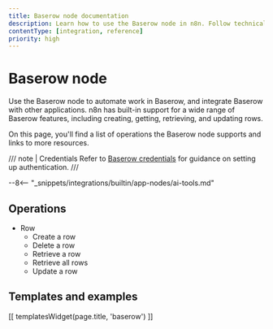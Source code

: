 ```yaml
---
title: Baserow node documentation
description: Learn how to use the Baserow node in n8n. Follow technical documentation to integrate Baserow node into your workflows.
contentType: [integration, reference]
priority: high
---
```


# Baserow node

Use the Baserow node to automate work in Baserow, and integrate Baserow with other applications. n8n has built-in support for a wide range of Baserow features, including creating, getting, retrieving, and updating rows.

On this page, you'll find a list of operations the Baserow node supports and links to more resources.

/// note | Credentials
Refer to [Baserow credentials](/integrations/builtin/credentials/baserow.md) for guidance on setting up authentication. 
///

--8<-- "_snippets/integrations/builtin/app-nodes/ai-tools.md"

## Operations

* Row
    * Create a row
    * Delete a row
    * Retrieve a row
    * Retrieve all rows
    * Update a row

## Templates and examples

<!-- see https://www.notion.so/n8n/Pull-in-templates-for-the-integrations-pages-37c716837b804d30a33b47475f6e3780 -->
[[ templatesWidget(page.title, 'baserow') ]]
